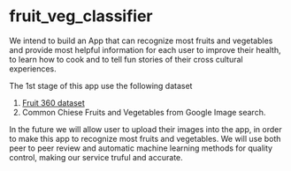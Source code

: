 # fruit_veg_classifier

We intend to build an App that can recognize most fruits and vegetables and provide most helpful information for each user to improve their health, to learn how to cook and to tell fun stories of their cross cultural experiences.

The 1st stage of this app use the following dataset
1. [Fruit 360 dataset](https://www.kaggle.com/moltean/fruits)
2. Common Chiese Fruits and Vegetables from Google Image search.

In the future we will allow user to upload their images into the app, in order to make this app to recognize most fruits and vegetables. We will use both peer to peer review and automatic machine learning methods for quality control, making our service truful and accurate. 

